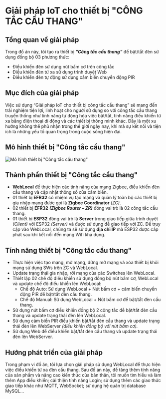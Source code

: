 # Giải pháp IoT cho thiết bị "CÔNG TẮC CẦU THANG"
## Tổng quan về giải pháp
Trong đồ án này, tôi tạo ra thiết bị ***"Công tắc cầu thang"*** để bật/tắt đèn sử dụng đồng bộ 03 phương thức: 
- Điều khiển đèn sử dụng nút bấm cơ trên công tắc
- Điều khiển đèn từ xa sử dụng trình duyệt Web
- Điều khiển đèn tự động sử dụng cảm biến chuyển động PIR
## Mục đích của giải pháp
 Việc sử dụng “Giải pháp IoT cho thiết bị công tắc cầu thang” sẽ mang đến trải nghiệm tiện lợi, linh hoạt cho người sử dụng so với công tắc cầu thang truyền thống như tính năng tự động hóa việc bật/tắt, tính năng điều khiển từ xa bằng điện thoại di động và các thiết bị thông minh khác. Đây là một xu hướng không thể phủ nhận trong thế giới ngày nay, khi mà sự kết nối và tiện ích là những yếu tố quan trọng trong cuộc sống hiện đại.
 ## Mô hình thiết bị "Công tắc cầu thang"
![Mô hình thiết bị "Công tắc cầu thang"]([image.jpg](https://drive.google.com/file/d/1Es6vH57kfZSiTpoEwLuS1_35K2RROFHF/view?usp=sharing))
## Thành phần thiết bị "Công tắc cầu thang"
- **WebLocal** để thực hiện các tính năng của mạng Zigbee, điều khiển đèn cầu thang và cập nhật thông số của cảm biến.
- 01 thiết bị **EFR32** có nhiệm vụ tạo mạng và quản lý toàn bộ các thiết bị gia nhập mạng được gọi là **Zigbee Coordinator** *(ZC)*. 
- 02 thiết bị **EFR32** ***(Zigbee Router – ZR)*** đóng vai trò là 02 công tắc cầu thang.
- 01 thiết bị **ESP32** đóng vai trò là **Server** trong giao tiếp giữa trình duyệt *(Client)* với ESP32 *(Server)* và được sử dụng để giao tiếp với ZC. Để truy cập vào WebLocal, chúng ta sẽ sử dụng **địa chỉ IP** mà ESP32 được cấp phát sau khi kết nối đến mạng Wifi khả dụng.
## Tính năng thiết bị "Công tắc cầu thang"
- Thực hiện việc tạo mạng, mở mạng, dừng mở mạng và xóa thiết bị khỏi mạng sử dụng SWs trên ZC và WebLocal.
- Update trạng thái gia nhập, rời mạng của các Switches lên WebLocal.
- Thiết lập 02 chế độ điều khiển sử dụng đồng bộ nút bấm cơ, WebLocal và update chế độ điều khiển lên WebLocal:
    - Chế độ Auto: Sử dụng WebLocal + Nút bấm cơ + cảm biến chuyển động PIR để bật/tắt đèn cầu thang.
    - Chế độ Manual: Sử dụng WebLocal + Nút bấm cơ để bật/tắt đèn cầu thang.
- Sử dụng nút bấm cơ điều khiển đồng bộ 2 công tắc để bật/tắt đèn cầu thang và update trạng thái đèn lên WebLocal.
- Sử dụng cảm biến PIR điều khiển bật/tắt đèn cầu thang và update trạng thái đèn lên WebServer *(điều khiển đồng bộ với nút bấm cơ).*
- Sử dụng Web để điều khiển bật/tắt đèn cầu thang và update trạng thái đèn lên WebServer.
## Hướng phát triển của giải pháp
Trong phạm vi đồ án, tôi lựa chọn giải pháp sử dụng WebLocal để thực hiện việc điều khiển từ xa đèn cầu thang. Sau đồ án này, để tăng thêm tính năng của sản phẩm và nâng cao kiến thức của bản thân, tôi muốn tìm hiểu và làm thêm App điều khiển; cải thiện tính năng Login; sử dụng thêm các giao thức giao tiếp khác như MQTT, WebSocket; sử dụng hệ quản trị database MySQL...

